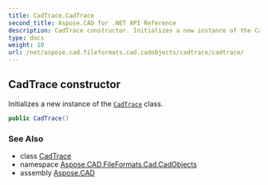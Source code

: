 ```yaml
---
title: CadTrace.CadTrace
second_title: Aspose.CAD for .NET API Reference
description: CadTrace constructor. Initializes a new instance of the CadTrace class
type: docs
weight: 10
url: /net/aspose.cad.fileformats.cad.cadobjects/cadtrace/cadtrace/
---
```

## CadTrace constructor

Initializes a new instance of the [`CadTrace`](../) class.

```csharp
public CadTrace()
```

### See Also

* class [CadTrace](../)
* namespace [Aspose.CAD.FileFormats.Cad.CadObjects](../../cadtrace/)
* assembly [Aspose.CAD](../../../)


